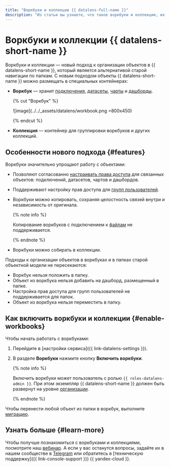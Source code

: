 ```yaml
---
title: "Воркбуки и коллекции {{ datalens-full-name }}"
description: "Из статьи вы узнаете, что такое воркбуки и коллекции, их особенности и как начать с ними работать."
---
```


# Воркбуки и коллекции {{ datalens-short-name }}


Воркбуки и коллекции — новый подход к организации объектов в {{ datalens-short-name }}, который является альтернативой старой навигации по папкам. С новым подходом объекты {{ datalens-short-name }} можно размещать в специальных контейнерах:

* **Воркбук** — хранит [подключения](../concepts/connection.md), [датасеты](../concepts/dataset/index.md), [чарты](../concepts/chart/index.md) и [дашборды](../concepts/dashboard.md).

  {% cut "Воркбук" %}

  ![image](../../_assets/datalens/workbook.png =800x450)

  {% endcut %}

* **Коллекция** — контейнер для группировки воркбуков и других коллекций.

## Особенности нового подхода {#features}

Воркбуки значительно упрощают работу с объектами​:

* Позволяют согласованно [настраивать права доступа](./security.md) для связанных объектов: подключений, датасетов, чартов и дашбордов.
* Поддерживают настройку прав доступа для [групп пользователей](../../iam/operations/groups/create.md).
* Воркбуки можно копировать, сохраняя целостность связей внутри и независимость от оригинала.

  {% note info %}

  Копирование воркбуков c подключением к [файлам](../operations/connection/create-file.md) не поддерживается.

  {% endnote %}

* Воркбуки можно собирать в коллекции.

Подходы к организации объектов в воркбуках и в папках старой объектной модели не пересекаются:

* Воркбук нельзя положить в папку.
* Объект из воркбука нельзя добавить на дашборд, размещенный в папке.
* Настройка прав доступа для групп пользователей не поддерживается для папок.
* Объект из воркбука нельзя переместить в папку.

## Как включить воркбуки и коллекции {#enable-workbooks}

Чтобы начать работать с воркбуками:

1. Перейдите в [настройки сервиса]({{ link-datalens-settings }}).
1. В разделе **Воркбуки** нажмите кнопку **Включить воркбуки**.

   {% note info %}

   Включить воркбуки может пользователь с ролью `{{ roles-datalens-admin }}`. При этом экземпляр {{ datalens-short-name }} должен быть развернут на уровне [организации](../concepts/organizations.md).

   {% endnote %}

Чтобы перенести любой объект из папки в воркбук, выполните [миграцию](./migrations.md).


## Узнать больше {#learn-more}

Чтобы получше познакомиться с воркбуками и коллекциями, посмотрите наш [вебинар](https://cloud.yandex.ru/events/815). А если у вас останутся вопросы, задайте их в нашем сообществе в [Telegram](https://t.me/YandexDataLens) или обратитесь в [техническую поддержку]({{ link-console-support }}) {{ yandex-cloud }}.



